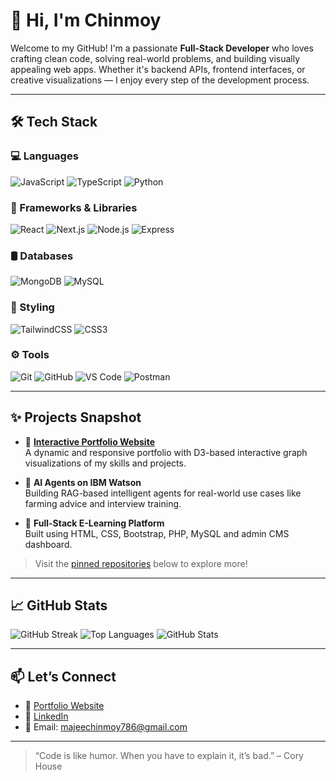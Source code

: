 # 👋 Hi, I'm Chinmoy

Welcome to my GitHub! I'm a passionate **Full-Stack Developer** who loves crafting clean code, solving real-world problems, and building visually appealing web apps. Whether it's backend APIs, frontend interfaces, or creative visualizations — I enjoy every step of the development process.

---

## 🛠️ Tech Stack

### 💻 Languages
![JavaScript](https://img.shields.io/badge/JavaScript-F7DF1E?style=for-the-badge&logo=javascript&logoColor=black)
![TypeScript](https://img.shields.io/badge/TypeScript-3178C6?style=for-the-badge&logo=typescript&logoColor=white)
![Python](https://img.shields.io/badge/Python-3776AB?style=for-the-badge&logo=python&logoColor=white)

### 🧰 Frameworks & Libraries
![React](https://img.shields.io/badge/React-61DAFB?style=for-the-badge&logo=react&logoColor=black)
![Next.js](https://img.shields.io/badge/Next.js-000000?style=for-the-badge&logo=nextdotjs&logoColor=white)
![Node.js](https://img.shields.io/badge/Node.js-339933?style=for-the-badge&logo=nodedotjs&logoColor=white)
![Express](https://img.shields.io/badge/Express.js-000000?style=for-the-badge&logo=express&logoColor=white)

### 🛢️ Databases
![MongoDB](https://img.shields.io/badge/MongoDB-47A248?style=for-the-badge&logo=mongodb&logoColor=white)
![MySQL](https://img.shields.io/badge/MySQL-4479A1?style=for-the-badge&logo=mysql&logoColor=black)

### 🎨 Styling
![TailwindCSS](https://img.shields.io/badge/TailwindCSS-06B6D4?style=for-the-badge&logo=tailwindcss&logoColor=white)
![CSS3](https://img.shields.io/badge/CSS3-1572B6?style=for-the-badge&logo=css3&logoColor=white)

### ⚙️ Tools
![Git](https://img.shields.io/badge/Git-F05032?style=for-the-badge&logo=git&logoColor=white)
![GitHub](https://img.shields.io/badge/GitHub-181717?style=for-the-badge&logo=github&logoColor=white)
![VS Code](https://img.shields.io/badge/VS%20Code-007ACC?style=for-the-badge&logo=visualstudiocode&logoColor=white)
![Postman](https://img.shields.io/badge/Postman-FF6C37?style=for-the-badge&logo=postman&logoColor=white)


---

## ✨ Projects Snapshot

- 🎯 **[Interactive Portfolio Website](https://portfoliocm.netlify.app/)**  
  A dynamic and responsive portfolio with D3-based interactive graph visualizations of my skills and projects.

- 🧠 **AI Agents on IBM Watson**  
  Building RAG-based intelligent agents for real-world use cases like farming advice and interview training.

- 🛒 **Full-Stack E-Learning Platform**  
  Built using HTML, CSS, Bootstrap, PHP, MySQL and admin CMS dashboard.

> Visit the [pinned repositories](#) below to explore more!

---

## 📈 GitHub Stats

![GitHub Streak](https://streak-stats.demolab.com/?user=chinmoym1&theme=radical)
![Top Languages](https://github-readme-stats.vercel.app/api/top-langs/?username=chinmoym1&layout=compact&theme=radical)
![GitHub Stats](https://github-readme-stats.vercel.app/api?username=chinmoym1&show_icons=true&theme=radical)

---

## 📫 Let’s Connect

- 🔗 [Portfolio Website](https://portfoliocm.netlify.app/)
- 💼 [LinkedIn](https://www.linkedin.com/in/chinmoy-majee-9a3189203)
- 📧 Email: majeechinmoy786@gmail.com

---

> “Code is like humor. When you have to explain it, it’s bad.” – Cory House  


<!--
**chinmoym1/chinmoym1** is a ✨ _special_ ✨ repository because its `README.md` (this file) appears on your GitHub profile.

Here are some ideas to get you started:

- 🔭 I’m currently working on ...
- 🌱 I’m currently learning ...
- 👯 I’m looking to collaborate on ...
- 🤔 I’m looking for help with ...
- 💬 Ask me about ...
- 📫 How to reach me: ...
- 😄 Pronouns: ...
- ⚡ Fun fact: ...
-->
